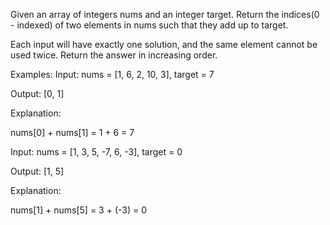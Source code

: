 Given an array of integers nums and an integer target. Return the indices(0 - indexed) of two elements in nums such that they add up to target.



Each input will have exactly one solution, and the same element cannot be used twice. Return the answer in increasing order.


Examples:
Input: nums = [1, 6, 2, 10, 3], target = 7

Output: [0, 1]

Explanation:

nums[0] + nums[1] = 1 + 6 = 7

Input: nums = [1, 3, 5, -7, 6, -3], target = 0

Output: [1, 5]

Explanation:

nums[1] + nums[5] = 3 + (-3) = 0